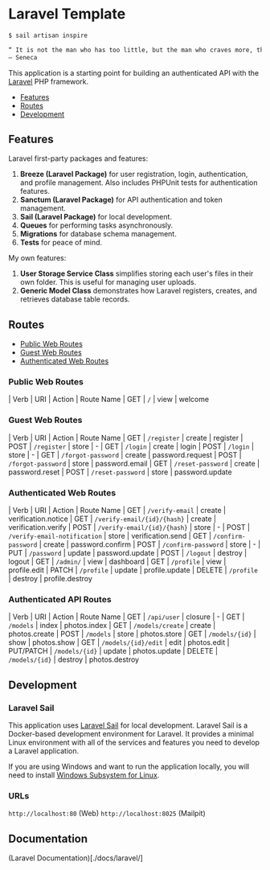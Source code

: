 # Laravel Template

```bash
$ sail artisan inspire

“ It is not the man who has too little, but the man who craves more, that is poor. ”
— Seneca

```

This application is a starting point for building an authenticated API with the [Laravel](https://laravel.com/) PHP framework.

- [Features](#features)
- [Routes](#routes)
- [Development](#development)

## Features

Laravel first-party packages and features:

1. __Breeze (Laravel Package)__ for user registration, login, authentication, and profile management. Also includes PHPUnit tests for authentication features.
2. __Sanctum (Laravel Package)__ for API authentication and token management.
3. __Sail (Laravel Package)__ for local development.
4. __Queues__ for performing tasks asynchronously.
5. __Migrations__ for database schema management.
6. __Tests__ for peace of mind.

My own features:

1. __User Storage Service Class__ simplifies storing each user's files in their own folder. This is useful for managing user uploads.
2. __Generic Model Class__ demonstrates how Laravel registers, creates, and retrieves database table records.

## Routes

- [Public Web Routes](#public-web-routes)
- [Guest Web Routes](#guest-web-routes)
- [Authenticated Web Routes](#authenticated-web-routes)

### Public Web Routes

| Verb | URI | Action | Route Name
| GET  | `/` | view   | welcome

### Guest Web Routes

| Verb      | URI                | Action  | Route Name
| GET       | `/register`        | create  | register
| POST      | `/register`        | store   | -
| GET       | `/login`           | create  | login
| POST      | `/login`           | store   | -
| GET       | `/forgot-password` | create  | password.request
| POST      | `/forgot-password` | store   | password.email
| GET       | `/reset-password`  | create  | password.reset
| POST      | `/reset-password`  | store   | password.update

### Authenticated Web Routes

| Verb      | URI                          | Action  | Route Name
| GET       | `/verify-email`              | create  | verification.notice
| GET       | `/verify-email/{id}/{hash}`  | create  | verification.verify
| POST      | `/verify-email/{id}/{hash}`  | store   | -
| POST      | `/verify-email-notification` | store   | verification.send
| GET       | `/confirm-password`          | create  | password.confirm
| POST      | `/confirm-password`          | store   | -
| PUT       | `/password`                  | update  | password.update
| POST      | `/logout`                    | destroy | logout
| GET       | `/admin/`                    | view    | dashboard
| GET       | `/profile`                   | view    | profile.edit
| PATCH     | `/profile`                   | update  | profile.update
| DELETE    | `/profile`                   | destroy | profile.destroy

### Authenticated API Routes

| Verb      | URI                 | Action  | Route Name
| GET       | `/api/user`         | closure | -
| GET       | `/models`           | index   | photos.index
| GET       | `/models/create`    | create  | photos.create
| POST      | `/models`           | store   | photos.store
| GET       | `/models/{id}`      | show    | photos.show
| GET       | `/models/{id}/edit` | edit    | photos.edit
| PUT/PATCH | `/models/{id}`      | update  | photos.update
| DELETE    | `/models/{id}`      | destroy | photos.destroy

## Development


### Laravel Sail

This application uses [Laravel Sail](https://laravel.com/docs/8.x/sail) for local development. Laravel Sail is a Docker-based development environment for Laravel. It provides a minimal Linux environment with all of the services and features you need to develop a Laravel application.

If you are using Windows and want to run the application locally, you will need to install [Windows Subsystem for Linux](https://docs.microsoft.com/en-us/windows/wsl/install-win10).

### URLs

`http://localhost:80` (Web)
`http://localhost:8025` (Mailpit)

## Documentation

(Laravel Documentation)[./docs/laravel/]

